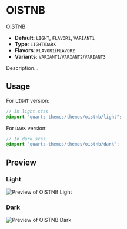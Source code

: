 # OISTNB

[OISTNB](https://github.com/omsandippatil)

- **Default**: `LIGHT`, `FLAVOR1`, `VARIANT1`
- **Type**: `LIGHT`/`DARK`
- **Flavors**: `FLAVOR1`/`FLAVOR2`
- **Variants**: `VARIANT1`/`VARIANT2`/`VARIANT3`

Description...

## Usage

For `LIGHT` version:

```scss
// In light.scss
@import "quartz-themes/themes/oistnb/light";
```

For `DARK` version:

```scss
// In dark.scss
@import "quartz-themes/themes/oistnb/dark";
```

## Preview

### Light

![Preview of OISTNB Light](preview-light.png)

### Dark

![Preview of OISTNB Dark](preview-dark.png)
